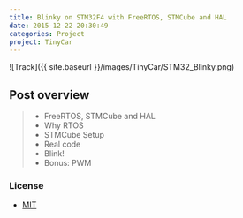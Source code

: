 ```yaml
---
title: Blinky on STM32F4 with FreeRTOS, STMCube and HAL
date: 2015-12-22 20:30:49
categories: Project
project: TinyCar
---
```


![Track]({{ site.baseurl }}/images/TinyCar/STM32_Blinky.png)

## Post overview

>* FreeRTOS, STMCube and HAL
>* Why RTOS
>* STMCube Setup
>* Real code
>* Blink!
>* Bonus: PWM




### License
* [MIT](http://opensource.org/licenses/MIT)


